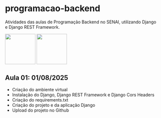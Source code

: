 # programacao-backend
Atividades das aulas de Programação Backend no SENAI, utilizando Django e Django REST Framework.

<code><img src="https://cdn.jsdelivr.net/gh/devicons/devicon@latest/icons/django/django-plain.svg" style="width:100px;" /></code>
<code><img src="https://cdn.jsdelivr.net/gh/devicons/devicon@latest/icons/djangorest/djangorest-original.svg" style="width:100px;" /></code>

## Aula 01: 01/08/2025
- Criação do ambiente virtual
- Instalação do Django, Django REST Framework e Django Cors Headers
- Criação do requirements.txt
- Criação do projeto e da aplicação Django
- Upload do projeto no Github
